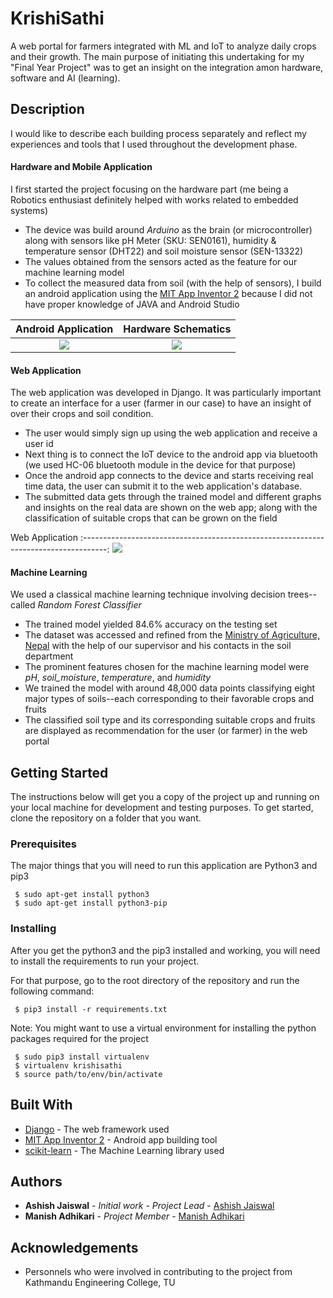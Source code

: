 # KrishiSathi

A web portal for farmers integrated with ML and IoT to analyze daily crops and their growth.
The main purpose of initiating this undertaking for my "Final Year Project" was to get an insight on the integration amon hardware, software and AI (learning). 

## Description

I would like to describe each building process separately and reflect my experiences and tools that I used throughout the development phase.

#### Hardware and Mobile Application
I first started the project focusing on the hardware part (me being a Robotics enthusiast definitely helped with works related to embedded systems)
* The device was build around *Arduino* as the brain (or microcontroller) along with sensors like pH Meter (SKU: SEN0161), humidity & temperature sensor (DHT22) and soil moisture sensor (SEN-13322)
* The values obtained from the sensors acted as the feature for our machine learning model
* To collect the measured data from soil (with the help of sensors), I build an android application using the [MIT App Inventor 2](http://ai2.appinventor.mit.edu/) because I did not have proper knowledge of JAVA and Android Studio

Android Application             |  Hardware Schematics
:------------------------------:|:-------------------------:
![](https://github.com/asheeshcric/krishisathi/blob/master/images/android_application.png)  |  ![](https://github.com/asheeshcric/krishisathi/blob/master/images/hardware_schematics.png)

#### Web Application
The web application was developed in Django. It was particularly important to create an interface for a user (farmer in our case) to have an insight of over their crops and soil condition.
* The user would simply sign up using the web application and receive a user id
* Next thing is to connect the IoT device to the android app via bluetooth (we used HC-06 bluetooth module in the device for that purpose)
* Once the android app connects to the device and starts receiving real time data, the user can submit it to the web application's database.
* The submitted data gets through the trained model and different graphs and insights on the real data are shown on the web app; along with the classification of suitable crops that can be grown on the field

Web Application
:------------------------------------------------------------------------------------:
![](https://github.com/asheeshcric/krishisathi/blob/master/images/web_application.png)


#### Machine Learning
We used a classical machine learning technique involving decision trees--called *Random Forest Classifier*
* The trained model yielded 84.6% accuracy on the testing set
* The dataset was accessed and refined from the [Ministry of Agriculture, Nepal](http://www.moad.gov.np/en) with the help of our supervisor and his contacts in the soil department
* The prominent features chosen for the machine learning model were *pH*, *soil_moisture*, *temperature*, and *humidity*
* We trained the model with around 48,000 data points classifying eight major types of soils--each corresponding to their favorable crops and fruits
* The classified soil type and its corresponding suitable crops and fruits are displayed as recommendation for the user (or farmer) in the web portal 

## Getting Started

The instructions below will get you a copy of the project up and running on your local machine for development and testing purposes. To get started, clone the repository on a folder that you want.


### Prerequisites

The major things that you will need to run this application are Python3 and pip3

```
 $ sudo apt-get install python3
 $ sudo apt-get install python3-pip
```

### Installing

After you get the python3 and the pip3 installed and working, you will need to install the requirements to run your project.

For that purpose, go to the root directory of the repository and run the following command:

```
 $ pip3 install -r requirements.txt
```

Note: You might want to use a virtual environment for installing the python packages required for the project

```
 $ sudo pip3 install virtualenv
 $ virtualenv krishisathi
 $ source path/to/env/bin/activate
```

## Built With

* [Django](https://docs.djangoproject.com/en/2.0/) - The web framework used
* [MIT App Inventor 2](http://ai2.appinventor.mit.edu/) - Android app building tool
* [scikit-learn](https://scikit-learn.org/) - The Machine Learning library used


## Authors

* **Ashish Jaiswal** - *Initial work* - *Project Lead* - [Ashish Jaiswal](http://jashish.com.np)
* **Manish Adhikari** - *Project Member* - [Manish Adhikari](https://github.com/Manish-Adhikari)

## Acknowledgements
* Personnels who were involved in contributing to the project from Kathmandu Engineering College, TU

